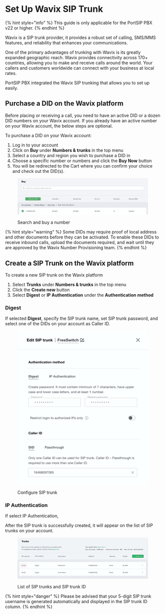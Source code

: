 # Set Up Wavix SIP Trunk

{% hint style="info" %}
This guide is only applicable for the PortSIP PBX v22 or higher.
{% endhint %}

Wavix is a SIP trunk provider, it provides a robust set of calling, SMS/MMS features, and reliability that enhances your communications.

One of the primary advantages of trunking with Wavix is its greatly expanded geographic reach. Wavix provides connectivity across 170+ countries, allowing you to make and receive calls around the world. Your callers and customers worldwide can connect with your business at local rates.

PortSIP PBX integrated the Wavix SIP trunking that allows you to set up easily.

## Purchase a DID on the Wavix platform

Before placing or receiving a call, you need to have an active DID or a dozen DID numbers on your Wavix account. If you already have an active number on your Wavix account, the below steps are optional.

To purchase a DID on your Wavix account:

1. Log in to your account
2. Click on **Buy** under **Numbers & trunks** in the top menu
3. Select a country and region you wish to purchase a DID in
4. Choose a specific number or numbers and click the **Buy Now** button
5. You will be redirected to the Cart where you can confirm your choice and check out the DID(s).

<figure><img src="../../.gitbook/assets/wavix-fig1.png" alt=""><figcaption><p>Search and buy a number</p></figcaption></figure>

{% hint style="warning" %}
Some DIDs may require proof of local address and other documents before they can be activated. To enable these DIDs to receive inbound calls, upload the documents required, and wait until they are approved by the Wavix Number Provisioning team.
{% endhint %}

## Create a SIP Trunk on the Wavix platform

To create a new SIP trunk on the Wavix platform

1. Select **Trunks** under **Numbers & trunks** in the top menu
2. Click the **Create new** button
3. Select **Digest** or **IP Authentication** under the **Authentication method**

### Digest

If selected **Digest**, specify the SIP trunk name, set SIP trunk password, and select one of the DIDs on your account as Caller ID.

<figure><img src="../../.gitbook/assets/wavix-fig2.png" alt=""><figcaption><p>Configure SIP trunk</p></figcaption></figure>

### IP Authentication

If select IP Authentication,

After the SIP trunk is successfully created, it will appear on the list of SIP trunks on your account.

<figure><img src="../../.gitbook/assets/wavix-fig3.png" alt=""><figcaption><p>List of SIP trunks and SIP trunk ID</p></figcaption></figure>

{% hint style="danger" %}
Please be advised that your 5-digit SIP trunk username is generated automatically and displayed in the SIP trunk ID column.
{% endhint %}








